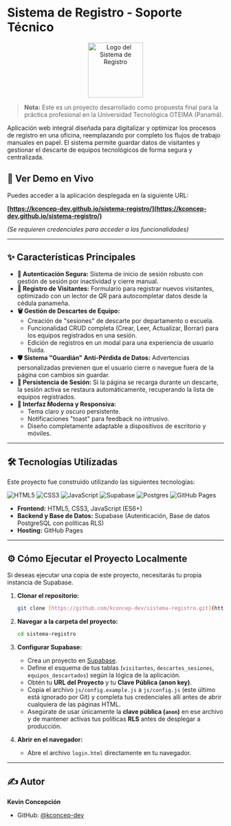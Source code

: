 # Sistema de Registro - Soporte Técnico

<p align="center">
  <img src="https://kconcep-dev.github.io/sistema-registro/assets/icons/icon-192.png" alt="Logo del Sistema de Registro" width="128">
</p>

> **Nota:** Este es un proyecto desarrollado como propuesta final para la práctica profesional en la Universidad Tecnológica OTEIMA (Panamá).

Aplicación web integral diseñada para digitalizar y optimizar los procesos de registro en una oficina, reemplazando por completo los flujos de trabajo manuales en papel. El sistema permite guardar datos de visitantes y gestionar el descarte de equipos tecnológicos de forma segura y centralizada.

## 🚀 Ver Demo en Vivo

Puedes acceder a la aplicación desplegada en la siguiente URL:

**[https://kconcep-dev.github.io/sistema-registro/](https://kconcep-dev.github.io/sistema-registro/)**

*(Se requieren credenciales para acceder a las funcionalidades)*

---

## ✨ Características Principales

* **🔐 Autenticación Segura:** Sistema de inicio de sesión robusto con gestión de sesión por inactividad y cierre manual.
* **👤 Registro de Visitantes:** Formulario para registrar nuevos visitantes, optimizado con un lector de QR para autocompletar datos desde la cédula panameña.
* **🗑️ Gestión de Descartes de Equipo:**
    * Creación de "sesiones" de descarte por departamento o escuela.
    * Funcionalidad CRUD completa (Crear, Leer, Actualizar, Borrar) para los equipos registrados en una sesión.
    * Edición de registros en un modal para una experiencia de usuario fluida.
* **🛡️ Sistema "Guardián" Anti-Pérdida de Datos:** Advertencias personalizadas previenen que el usuario cierre o navegue fuera de la página con cambios sin guardar.
* **🔄 Persistencia de Sesión:** Si la página se recarga durante un descarte, la sesión activa se restaura automáticamente, recuperando la lista de equipos registrados.
* **🎨 Interfaz Moderna y Responsiva:**
    * Tema claro y oscuro persistente.
    * Notificaciones "toast" para feedback no intrusivo.
    * Diseño completamente adaptable a dispositivos de escritorio y móviles.

---

## 🛠️ Tecnologías Utilizadas

Este proyecto fue construido utilizando las siguientes tecnologías:

![HTML5](https://img.shields.io/badge/html5-%23E34F26.svg?style=for-the-badge&logo=html5&logoColor=white)
![CSS3](https://img.shields.io/badge/css3-%231572B6.svg?style=for-the-badge&logo=css3&logoColor=white)
![JavaScript](https://img.shields.io/badge/javascript-%23323330.svg?style=for-the-badge&logo=javascript&logoColor=%23F7DF1E)
![Supabase](https://img.shields.io/badge/Supabase-3ECF8E?style=for-the-badge&logo=supabase&logoColor=white)
![Postgres](https://img.shields.io/badge/postgres-%23316192.svg?style=for-the-badge&logo=postgresql&logoColor=white)
![GitHub Pages](https://img.shields.io/badge/GitHub%20Pages-222222?style=for-the-badge&logo=github&logoColor=white)

* **Frontend:** HTML5, CSS3, JavaScript (ES6+)
* **Backend y Base de Datos:** Supabase (Autenticación, Base de datos PostgreSQL con políticas RLS)
* **Hosting:** GitHub Pages

---

## ⚙️ Cómo Ejecutar el Proyecto Localmente

Si deseas ejecutar una copia de este proyecto, necesitarás tu propia instancia de Supabase.

1.  **Clonar el repositorio:**
    ```bash
    git clone [https://github.com/kconcep-dev/sistema-registro.git](https://github.com/kconcep-dev/sistema-registro.git)
    ```
2.  **Navegar a la carpeta del proyecto:**
    ```bash
    cd sistema-registro
    ```
3.  **Configurar Supabase:**
    * Crea un proyecto en [Supabase](https://supabase.com/).
    * Define el esquema de tus tablas (`visitantes`, `descartes_sesiones`, `equipos_descartados`) según la lógica de la aplicación.
    * Obtén tu **URL del Proyecto** y tu **Clave Pública (anon key)**.
    * Copia el archivo `js/config.example.js` a `js/config.js` (este último está ignorado por Git) y completa tus credenciales allí antes de abrir cualquiera de las páginas HTML.
    * Asegúrate de usar únicamente la **clave pública (`anon`)** en ese archivo y de mantener activas tus políticas **RLS** antes de desplegar a producción.

4.  **Abrir en el navegador:**
    * Abre el archivo `login.html` directamente en tu navegador.

---

## ✍️ Autor

**Kevin Concepción**

* GitHub: [@kconcep-dev](https://github.com/kconcep-dev)